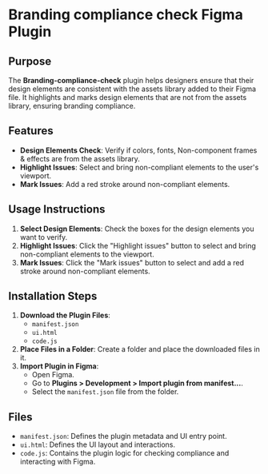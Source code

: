 
# Branding compliance check Figma Plugin

## Purpose
The **Branding-compliance-check** plugin helps designers ensure that their design elements are consistent with the assets library added to their Figma file. It highlights and marks design elements that are not from the assets library, ensuring branding compliance.

## Features
- **Design Elements Check**: Verify if colors, fonts, Non-component frames & effects are from the assets library.
- **Highlight Issues**: Select and bring non-compliant elements to the user's viewport.
- **Mark Issues**: Add a red stroke around non-compliant elements.

## Usage Instructions
1. **Select Design Elements**: Check the boxes for the design elements you want to verify.
2. **Highlight Issues**: Click the "Highlight issues" button to select and bring non-compliant elements to the viewport.
3. **Mark Issues**: Click the "Mark issues" button to select and add a red stroke around non-compliant elements.

## Installation Steps
1. **Download the Plugin Files**:
   - `manifest.json`
   - `ui.html`
   - `code.js`
2. **Place Files in a Folder**: Create a folder and place the downloaded files in it.
3. **Import Plugin in Figma**:
   - Open Figma.
   - Go to **Plugins > Development > Import plugin from manifest...**.
   - Select the `manifest.json` file from the folder.

## Files
- `manifest.json`: Defines the plugin metadata and UI entry point.
- `ui.html`: Defines the UI layout and interactions.
- `code.js`: Contains the plugin logic for checking compliance and interacting with Figma.